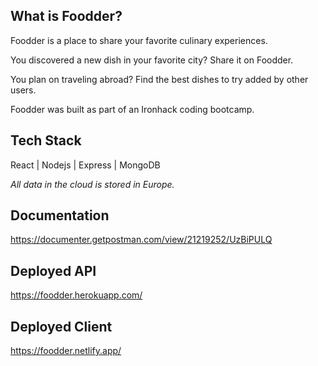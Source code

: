 ## What is Foodder?

Foodder is a place to share your favorite culinary experiences.

You discovered a new dish in your favorite city? Share it on Foodder.

You plan on traveling abroad? Find the best dishes to try added by other users.

Foodder was built as part of an Ironhack coding bootcamp.



## Tech Stack

React | Nodejs | Express | MongoDB


_All data in the cloud is stored in Europe._

## Documentation

https://documenter.getpostman.com/view/21219252/UzBiPULQ

## Deployed API

https://foodder.herokuapp.com/

## Deployed Client

https://foodder.netlify.app/
